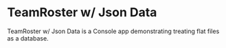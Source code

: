 # TeamRoster w/ Json Data
TeamRoster w/ Json Data is a Console app demonstrating treating flat files as a database.


